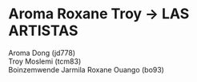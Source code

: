 # Aroma Roxane Troy -> LAS ARTISTAS
Aroma Dong (jd778) \
Troy Moslemi (tcm83) \
Boinzemwende Jarmila Roxane Ouango (bo93)

